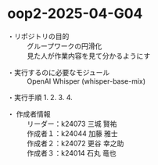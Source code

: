 # oop2-2025-04-G04
<dl>
  <dt> ・リポジトリの目的 </dt>
    <dd> グループワークの円滑化 <dd>
    <dd> 見た人が作業内容を見て分かるようにす<dd>
</dl>

<dl>
  <dt>・実行するのに必要なモジュール </dt>
  <dd> OpenAI Whisper (whisper-base-mix) </dd>
</dl>

<dl>
・実行手順
  1.
  2.
  3.
  4.

</dl>

<dl>
  <dt>・ 作成者情報 </dt>
    <dd> リーダー：k24073 三城 賢祐 </dd>
    <dd> 作成者１：k24044 加藤 雅士 </dd>
    <dd> 作成者２：k24072 更谷 幸之助 </dd>
    <dd> 作成者３：k24014 石丸 竜也 </dd>
</dl>